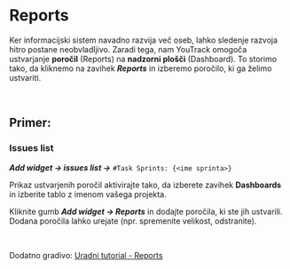 # Reports

Ker informacijski sistem navadno razvija več oseb, lahko sledenje razvoja hitro postane neobvladljivo. Zaradi tega, nam YouTrack omogoča ustvarjanje **poročil** (Reports) na **nadzorni plošči** (Dashboard). To storimo tako, da kliknemo na zavihek ***Reports*** in izberemo poročilo, ki ga želimo ustvariti.

<br>

## Primer:

### Issues list

***Add widget -> issues list ->*** ```#Task Sprints: {<ime sprinta>}```


Prikaz ustvarjenih poročil aktivirajte tako, da izberete zavihek **Dashboards** in izberite tablo z imenom vašega projekta.

Kliknite gumb ***Add widget -> Reports*** in dodajte poročila, ki ste jih ustvarili. Dodana poročila lahko urejate (npr. spremenite velikost, odstranite).

<br>

Dodatno gradivo: [Uradni tutorial - Reports](https://www.jetbrains.com/help/youtrack/server/YouTrack-Reports.html)
